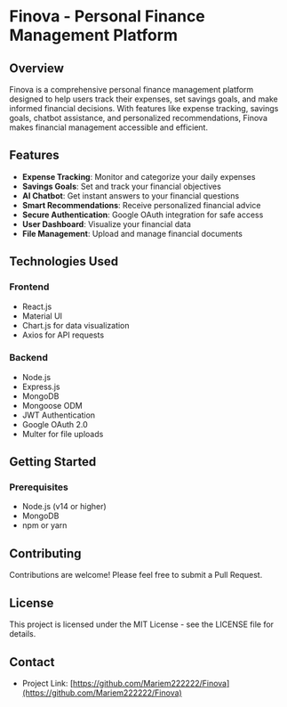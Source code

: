 # Finova - Personal Finance Management Platform

## Overview
Finova is a comprehensive personal finance management platform designed to help users track their expenses, set savings goals, and make informed financial decisions. With features like expense tracking, savings goals, chatbot assistance, and personalized recommendations, Finova makes financial management accessible and efficient.

## Features
- **Expense Tracking**: Monitor and categorize your daily expenses
- **Savings Goals**: Set and track your financial objectives
- **AI Chatbot**: Get instant answers to your financial questions
- **Smart Recommendations**: Receive personalized financial advice
- **Secure Authentication**: Google OAuth integration for safe access
- **User Dashboard**: Visualize your financial data
- **File Management**: Upload and manage financial documents

## Technologies Used
### Frontend
- React.js
- Material UI
- Chart.js for data visualization
- Axios for API requests

### Backend
- Node.js
- Express.js
- MongoDB
- Mongoose ODM
- JWT Authentication
- Google OAuth 2.0
- Multer for file uploads

## Getting Started

### Prerequisites
- Node.js (v14 or higher)
- MongoDB
- npm or yarn

## Contributing
Contributions are welcome! Please feel free to submit a Pull Request.

## License
This project is licensed under the MIT License - see the LICENSE file for details.

## Contact
- Project Link: [https://github.com/Mariem222222/Finova](https://github.com/Mariem222222/Finova)

